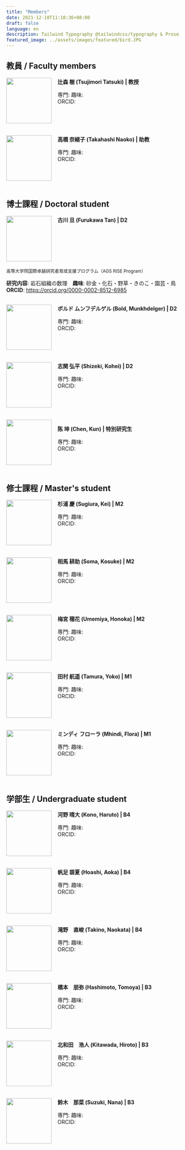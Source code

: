 ```yaml
---
title: "Members"
date: 2021-12-18T11:10:36+08:00
draft: false
language: en
description: Tailwind Typography @tailwindcss/typography & Prose
featured_image: ../assets/images/featured/bird.JPG
---
```

<!-- Markdown の上部などで <style> を書ける環境なら -->
<style>
.img-left {
  float: left;
  width: 120px;          /* 写真サイズ */
  margin: 0 1rem 1rem 0; /* 右と下に余白 */
}
.photo-box{
  /* ↓ これだけで内部の float が div の外へはみ出さない */
  overflow: hidden;        /* 親に BFC を作らせる */
  margin-bottom: 1rem;     /* ブロック間の余白 */
}

.thumb{
  float: left;
  width: 120px;
  margin: 0 1rem 1rem 0;   /* 右と下に余白 */
}
.boldsymbol {
   font-weight:bold 
}

</style>

## 教員 / Faculty members



<div class="photo-box">
<img src="/images/members/TatsukiTsujimori.jpg" class="thumb">
<span class = boldsymbol>辻森 樹 (Tsujimori Tatsuki) | 教授</span>

専門:
趣味:
<br>
ORCID:
</div>



<div class="photo-box">
<img src="/images/acon.jpg" class="thumb">
<span class = boldsymbol>高橋 奈緒子 (Takahashi Naoko) | 助教 </span>

専門:
趣味:
<br>
ORCID:
</div>


## 博士課程 / Doctoral student


<div class="photo-box">
<img src="/images/members/TanFurukawa.jpg" class="thumb">
<span class=boldsymbol>古川 旦 (Furukawa Tan) | D2 </span>
<br>
<small>高等大学院国際卓越研究者育成支援プログラム（AGS RISE Program）</small>

**研究内容**: 岩石組織の数理　**趣味**: 砂金・化石・野草・きのこ・園芸・鳥
<br>
**ORCID**: https://orcid.org/0000-0002-8512-6985
</div>



<div class="photo-box">
<img src="/images/acon.jpg" class="thumb">
<span class=boldsymbol>ボルド ムンフデルゲル (Bold, Munkhdelger) | D2</span>

専門:
趣味:
<br>
ORCID:
</div>


<div class="photo-box">
<img src="/images/acon.jpg" class="thumb">
<span class=boldsymbol>志関 弘平 (Shizeki, Kohei) |  D2</span>

専門:
趣味:
<br>
ORCID:
</div>


<div class="photo-box">
<img src="/images/acon.jpg" class="thumb">

<span class=boldsymbol>陈 坤 (Chen, Kun) | 特別研究生</span>

専門:
趣味:
<br>
ORCID:
</div>


## 修士課程 / Master's student 

<div class="photo-box">
<img src="/images/acon.jpg" class="thumb">
<span class=boldsymbol>杉浦 慶 (Sugiura, Kei) | M2</span>

専門:
趣味:
<br>
ORCID:
</div>
<div class="photo-box">
<img src="/images/acon.jpg" class="thumb">
<span class=boldsymbol>相馬 耕助 (Soma, Kosuke) | M2</span>

専門:
趣味:
<br>
ORCID:
</div>
<div class="photo-box">
<img src="/images/acon.jpg" class="thumb">
<span class=boldsymbol>梅宮 穂花 (Umemiya, Honoka) | M2</span>

専門:
趣味:
<br>
ORCID:
</div>
<div class="photo-box">
<img src="/images/acon.jpg" class="thumb">
<span class=boldsymbol>田村 航遥 (Tamura, Yoko) | M1</span>

専門:
趣味:
<br>
ORCID:
</div>

<div class="photo-box">
<img src="/images/acon.jpg" class="thumb">
<span class=boldsymbol>ミンディ フローラ (Mhindi, Flora) | M1</span>

専門:
趣味:
<br>
ORCID:
</div>

## 学部生 / Undergraduate student

<div class="photo-box">
<img src="/images/acon.jpg" class="thumb">
<span class=boldsymbol>河野 晴大 (Kono, Haruto) | B4</span>

専門:
趣味:
<br>
ORCID:
</div>

<div class="photo-box">
<img src="/images/acon.jpg" class="thumb">
<span class=boldsymbol>帆足 碧夏 (Hoashi, Aoka) | B4</span>

専門:
趣味:
<br>
ORCID:
</div>

<div class="photo-box">
<img src="/images/acon.jpg" class="thumb">
<span class=boldsymbol>滝野　直峻 (Takino, Naokata) | B4</span>

専門:
趣味:
<br>
ORCID:
</div>

<div class="photo-box">
<img src="/images/acon.jpg" class="thumb">
<span class=boldsymbol>橋本　朋弥 (Hashimoto, Tomoya) | B3</span>

専門:
趣味:
<br>
ORCID:
</div>

<div class="photo-box">
<img src="/images/acon.jpg" class="thumb">
<span class=boldsymbol>北和田　浩人 (Kitawada, Hiroto) | B3</span>

専門:
趣味:
<br>
ORCID:
</div>

<div class="photo-box">
<img src="/images/acon.jpg" class="thumb">
<span class=boldsymbol>鈴木　那菜 (Suzuki, Nana) | B3</span>

専門:
趣味:
<br>
ORCID:
</div>





